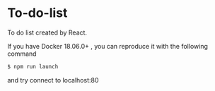 # To-do-list

To do list created by React.

If you have Docker 18.06.0+ , you can reproduce it with the following command

```bash
$ npm run launch
```

and try connect to localhost:80
